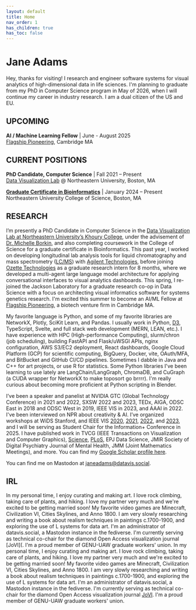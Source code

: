 ```yaml
---
layout: default
title: Home
nav_order: 1
has_children: true
has_toc: false
---
```


# Jane Adams

Hey, thanks for visiting! I research and engineer software systems for visual analytics of high-dimensional data in life sciences. I'm planning to graduate from my PhD in Computer Science program in May of 2026, when I will continue my career in industry research. I am a dual citizen of the US and EU.

## UPCOMING

**AI / Machine Learning Fellow** | June - August 2025  
[Flagship Pioneering](https://www.flagshippioneering.com/join/fellows), Cambridge MA


## CURRENT POSITIONS

**PhD Candidate, Computer Science**  | Fall 2021 – Present  
[Data Visualization Lab](https://vis.khoury.northeastern.edu/) @ Northeastern University, Boston, MA

**[Graduate Certificate in Bioinformatics](https://catalog.northeastern.edu/graduate/science/biology/bioinformatics-graduate-certificate/)**  | January 2024 – Present  
Northeastern University College of Science, Boston, MA

## RESEARCH

I’m presently a PhD Candidate in Computer Science in the [Data Visualization Lab at Northeastern University’s Khoury College](https://vis.khoury.northeastern.edu/), under the advisement of [Dr. Michelle Borkin](https://scholar.google.com/citations?user=m9F7mIgAAAAJ&hl=en), and also completing coursework in the College of Science for a graduate certificate in Bioinformatics. This past year, I worked on developing longitudinal lab analysis tools for liquid chromatography and mass spectrometry ([LC/MS](https://en.wikipedia.org/wiki/Liquid_chromatography%E2%80%93mass_spectrometry)) with [Agilent Technologies](https://en.wikipedia.org/wiki/Agilent_Technologies), before joining [Ozette Technologies](https://www.ozette.com/) as a graduate research intern for 8 months, where we developed a multi-agent large language model architecture for applying conversational interfaces to visual analytics dashboards. This spring, I re-joined the Jackson Laboratory for a graduate research co-op in Data Science with a focus on architecting visual informatics software for systems genetics research. I'm excited this summer to become an AI/ML Fellow at [Flagship Pioneering](https://www.flagshippioneering.com/join/fellows), a biotech venture firm in Cambridge MA.

My favorite language is Python, and some of my favorite libraries are NetworkX, Plotly, SciKit Learn, and Pandas. I usually work in Python, [D3](https://d3js.org/), TypeScript, Svelte, and full stack web development (MERN, LEAN, etc.). I have experience with HPC (High-performance Computing), slurm/chron (job scheduling), building FastAPI and Flask/uWSGI APIs, nginx configuration, AWS S3/EC2 deployment, React dashboards, Google Cloud Platform (GCP) for scientific computing, BigQuery, Docker, vite, OAuth/MFA, and BitBucket and GitHub CI/CD pipelines. Sometimes I dabble in Java and C++ for art projects, or use R for statistics. Some Python libraries I've been learning to use lately are LangChain/LangGraph, ChromaDB, and CuGraph (a CUDA wrapper for NetworkX to make toposort go brrrr). I'm really curious about becoming more proficient at Python scripting in Blender.

I’ve been a speaker and panelist at NVIDIA GTC (Global Technology Conference) in 2021 and 2022, SXSW 2022 and 2023, TEDx, AIGA, ODSC East in 2018 and ODSC West in 2019, IEEE VIS in 2023, and AAAI in 2022. I've been interviewed on NPR about creativity & AI. I’ve organized workshops at WiDS Stanford, and IEEE VIS [2020](https://failfest.github.io/), [2021](https://altvis.github.io/2021.html), [2022](https://altvis.github.io/2022.html), and [2023](https://altvis.github.io/), and I will be serving as Student Chair for the Information+ Conference in 2025. I have published work in TVCG (IEEE Transactions on Visualization and Computer Graphics), [Science](https://www.science.org/doi/10.1126/sciadv.abe6534), [PLoS](https://journals.plos.org/plosone/article/authors?id=10.1371/journal.pone.0279225), EPJ Data Science, JMIR Society of Digital Psychiatry Journal of Mental Health, JMM (Joint Mathematics Meetings), and more. You can find my [Google Scholar profile here](https://scholar.google.com/citations?user=-uRzhhAAAAAJ&hl=en).

You can find me on Mastodon at [janeadams@datavis.social](https://datavis.social/@janeadams).

## IRL
In my personal time, I enjoy curating and making art. I love rock climbing, taking care of plants, and hiking. I love my partner very much and we're excited to be getting married soon! My favorite video games are Minecraft, Civilization VI, Cities Skylines, and Anno 1800. I am very slowly researching and writing a book about realism techniques in paintings c.1700-1900, and exploring the use of L systems for data art. I'm an administrator of datavis.social, a Mastodon instance in the fediverse. I'm currently serving as technical co-chair for the diamond Open Access visualization journal [JoVI](. I'm a proud member of GENU-UAW graduate workers' union.
In my personal time, I enjoy curating and making art. I love rock climbing, taking care of plants, and hiking. I love my partner very much and we're excited to be getting married soon! My favorite video games are Minecraft, Civilization VI, Cities Skylines, and Anno 1800. I am very slowly researching and writing a book about realism techniques in paintings c.1700-1900, and exploring the use of L systems for data art. I'm an administrator of datavis.social, a Mastodon instance in the fediverse. I'm currently serving as technical co-chair for the diamond Open Access visualization journal [JoVI](https://www.journalovi.org/). I'm a proud member of GENU-UAW graduate workers' union.

